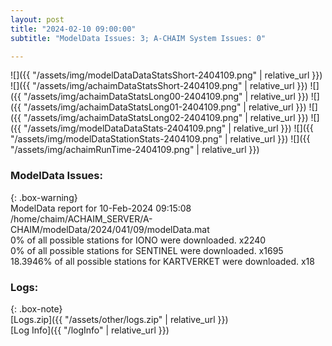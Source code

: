 ```yaml
---
layout: post
title: "2024-02-10 09:00:00"
subtitle: "ModelData Issues: 3; A-CHAIM System Issues: 0"

---
```


![]({{ "/assets/img/modelDataDataStatsShort-2404109.png" | relative_url }})
![]({{ "/assets/img/achaimDataStatsShort-2404109.png" | relative_url }})
![]({{ "/assets/img/achaimDataStatsLong00-2404109.png" | relative_url }})
![]({{ "/assets/img/achaimDataStatsLong01-2404109.png" | relative_url }})
![]({{ "/assets/img/achaimDataStatsLong02-2404109.png" | relative_url }})
![]({{ "/assets/img/modelDataDataStats-2404109.png" | relative_url }})
![]({{ "/assets/img/modelDataStationStats-2404109.png" | relative_url }})
![]({{ "/assets/img/achaimRunTime-2404109.png" | relative_url }})


### ModelData Issues:  
  
{: .box-warning}  
 ModelData report for 10-Feb-2024 09:15:08   
 /home/chaim/ACHAIM_SERVER/A-CHAIM/modelData/2024/041/09/modelData.mat   
 0% of all possible stations for IONO were downloaded. x2240   
 0% of all possible stations for SENTINEL were downloaded. x1695   
 18.3946% of all possible stations for KARTVERKET were downloaded. x18   
  


### Logs:  
  
{: .box-note}  
[Logs.zip]({{ "/assets/other/logs.zip" | relative_url }})  
[Log Info]({{ "/logInfo" | relative_url }})  
